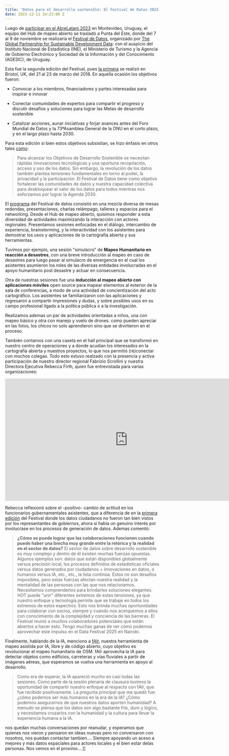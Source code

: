 ```yaml
---
title: 'Datos para el desarrollo sostenible: El Festival de Datos 2023'
date: 2023-12-11 14:23:00 Z
---
```


Luego de [participar en el AbreLatam 2023](https://www.hotosm.org/updates/abrelatam-2023/) en Montevideo, Uruguay, el equipo del Hub de mapeo abierto se trasladó a Punta del Este, donde del 7 al 9 de noviembre se realizaría el [Festival de Datos](https://www.data4sdgs.org/es/festivaldedatos), organizado por [The Global Partnership for Sustainable Development Data](https://www.data4sdgs.org/): con el auspicio del Instituto Nacional de Estadística (INE), el Ministerio de Turismo y la Agencia de Gobierno Electrónico y Sociedad de la Información y del Conocimiento (AGESIC), de Uruguay.

Esta fue la segunda edición del Festival, pues [la primera](https://www.data4sdgs.org/sites/default/files/2018-06/Data%20Fest%20Report_Final_11June_compressed.pdf) se realizó en Bristol, UK, del 21 al 23 de marzo del 2018. En aquella ocasión los objetivos fueron:

* Convocar a los miembros, financiadores y partes interesadas para inspirar e innovar

* Conectar comunidades de expertos para compartir el progreso y discutir desafíos y soluciones para lograr las Metas de desarrollo sostenible

* Catalizar acciones, aunar iniciativas y forjar avances antes del Foro Mundial de Datos y la 73ªAsamblea General de la ONU en el corto plazo, y en el largo plazo hasta 2030.

Para esta edición si bien estos objetivos subsistían, se hizo énfasis en otros tales [como](https://www.data4sdgs.org/es/festivaldedatos):

> Para alcanzar los Objetivos de Desarrollo Sostenible se necesitan rápidas innovaciones tecnológicas y una oportuna recopilación, acceso y uso de los datos. Sin embargo, la revolución de los datos también plantea tensiones fundamentales en torno al poder, la privacidad y la participación. El Festival de Datos tiene como objetivo fortalecer las comunidades de datos y nuestra capacidad colectiva para desbloquear el valor de los datos para todos mientras nos esforzamos por lograr la Agenda 2030.

El [programa](https://www.data4sdgs.org/es/festivaldedatos/programa) del Festival de datos consistió en una mezcla diversa de mesas redondas, presentaciones, charlas relámpago, talleres y espacios para el networking. Desde el Hub de mapeo abierto, quisimos responder a esta diversidad de actividades maximizando la interacción con actores regionales. Presentamos sesiones enfocadas en el diálogo, intercambio de experiencia, brainstorming, y la interactividad con los asistentes para demostrar los usos y aplicaciones de la cartografía abierta y sus herramientas.

Tuvimos por ejemplo, una sesión "simulacro" de **Mapeo Humanitario en reacción a desastres**, con una breve introducción al mapeo en caso de desastres para luego pasar al simulacro de emergencia en el cual los asistentes asumieron los roles de las diversas entidades involucradas en el apoyo humanitario post desastre y actuar en consecuencia.

Otra de nuestras sesiones fue una **inducción al mapeo abierto con aplicaciones móviles** open source para mapear elementos al exterior de la sala de conferencias, a modo de una actividad de concientización del acto cartográfico. Los asistentes se familiarizaron con las aplicaciones y regresaron a compartir impresiones y dudas, y sobre posibles usos en su campo profesional ligado a la política pública o a la investigación.

Realizamos ademas un par de actividades orientadas a niños, una con mapeo básico y otra con manejo y vuelo de drones. como pueden apreciar en las fotos, los chicos no solo aprendieron sino que se divirtieron en el proceso.

También contamos con una caseta en el hall principal que se transformó en nuestro centro de operaciones y a donde acudían los interesados en la cartografía abierta y nuestros proyectos, lo que nos permitió (re)conectar con muchos colegas. Todo esto estuvo realzado con la presencia y activa participación de nuestro director regional Fabrizio Scrollini y nuestra Directora Ejecutiva Rebecca Firth, quien fue entrevistada para varias organizaciones:

<iframe width="800" height="400" src="https://www.youtube.com/embed/PAyRlnGm1hY?si=JeR5mJnnw9OEP7h8" title="YouTube video player" frameborder="0" allow="accelerometer; autoplay; clipboard-write; encrypted-media; gyroscope; picture-in-picture; web-share" allowfullscreen></iframe>

Rebecca reflexionó sobre el -positivo- cambio de actitud en los funcionarios gubernamentales asistentes, que a diferencia de en la [primera edición](https://www.data4sdgs.org/blog/recap-un-world-data-forum-using-openstreetmap-sustainable-development-goals) del Festival donde los datos ciudadanos no fueron tan bien vistos por los representantes de gobiernos, ahora si había un genuino interés por involucrase en los procesos de generación de datos. Ademas comentó:

> **¿Cómo se puede lograr que las colaboraciones funcionen cuando puede haber una brecha muy grande entre la retórica y la realidad en el sector de datos?** El sector de datos sobre desarrollo sostenible es muy complejo y dentro de él existen muchas fuerzas opuestas. Algunos ejemplos son: datos que están disponibles globalmente versus precisión local, los procesos definidos de estadísticas oficiales versus datos generados por ciudadanos \+ innovaciones en datos, o humanos versus IA, etc., etc., la lista continúa. Estos no son desafíos imposibles, pero estas fuerzas afectan nuestra realidad y la mentalidad de las personas con las que nos relacionamos. Necesitamos comprenderlos para brindarles soluciones elegantes. HOT puede "unir" diferentes extremos de estas tensiones, ya que nuestro enfoque y tecnología permite que se trabaje en todos los extremos de estos espectros. Esto nos brinda muchas oportunidades para colaborar con socios, siempre y cuando nos acerquemos a ellos con conocimiento de la complejidad y conciencia de las barreras. El Festival reunió a muchos colaboradores potenciales que están abiertos a hacer esto. Tengo muchas ganas de ver cómo podemos aprovechar este impulso en el Data Festival 2025 en Nairobi.

Finalmente, hablando de la IA, menciono a [fAIr](https://www.hotosm.org/tech-blog/hot-tech-talks-fair/), nuestra herramienta de mapeo asistida por IA, libre y de código abierto, cuyo objetivo es revolucionar el mapeo humanitario de OSM. fAIr aprovecha la IA para detectar objetos como edificios, carreteras y vías fluviales a partir de imágenes aéreas, que esperamos se vuelva una herramienta en apoyo al desarrollo.

> Como era de esperar, la IA apareció mucho en casi todas las sesiones. Como parte de la sesión plenaria de clausura tuvimos la oportunidad de compartir nuestro enfoque al respecto con fAIr, que fue recibido positivamente. La pregunta principal que me quedó fue: ¿cómo podemos ser más humanos en la era de la IA? ¿Cómo podemos asegurarnos de que nuestros datos aporten humanidad? A menudo se piensa que los datos son algo bastante frío, duro y lógico, y necesitamos cruzarlos con la humanidad y la cultura para llevar la experiencia humana a la IA.

nos quedan muchas conversaciones por reanudar, y esperamos que quienes nos vieron y pensaron en ideas nuevas pero no conversaron con nosotros, nos puedan contactar tambien.... Siempre apoyando un aceso a mejores y más datos espaciales para actores locales y el bien estar delas personas. Nos vemos en el proximo....\]\]